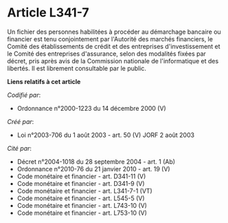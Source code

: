 # Article L341-7

Un fichier des personnes habilitées à procéder au démarchage bancaire ou financier est tenu conjointement par l'Autorité des
marchés financiers, le Comité des établissements de crédit et des entreprises d'investissement et le Comité des entreprises
d'assurance, selon des modalités fixées par décret, pris après avis de la Commission nationale de l'informatique et des
libertés. Il est librement consultable par le public.

**Liens relatifs à cet article**

_Codifié par_:

  - Ordonnance n°2000-1223 du 14 décembre 2000 (V)

_Créé par_:

  - Loi n°2003-706 du 1 août 2003 - art. 50 (V) JORF 2 août 2003

_Cité par_:

  - Décret n°2004-1018 du 28 septembre 2004 - art. 1 (Ab)
  - Ordonnance n°2010-76 du 21 janvier 2010 - art. 19 (V)
  - Code monétaire et financier - art. D341-11 (V)
  - Code monétaire et financier - art. D341-9 (V)
  - Code monétaire et financier - art. L341-7-1 (VT)
  - Code monétaire et financier - art. L545-5 (V)
  - Code monétaire et financier - art. L743-10 (V)
  - Code monétaire et financier - art. L753-10 (V)
